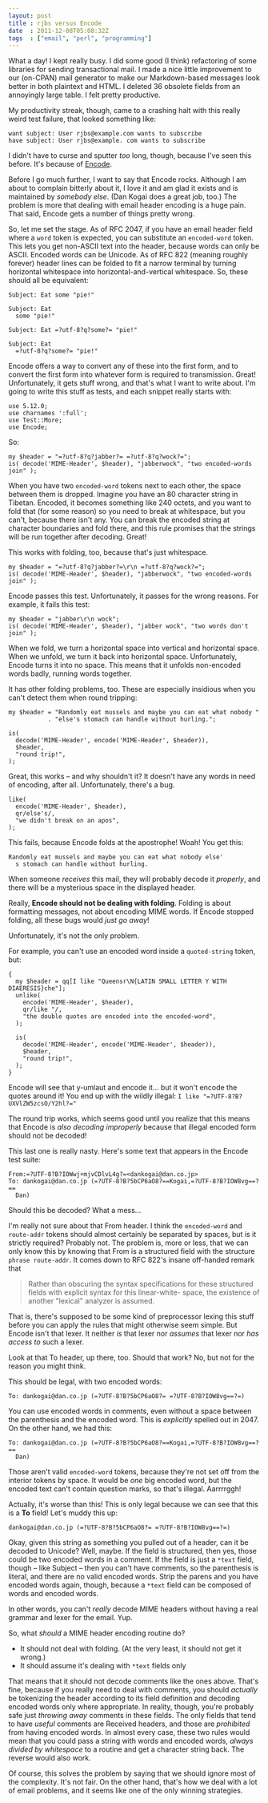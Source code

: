 ```yaml
---
layout: post
title : rjbs versus Encode
date  : 2011-12-08T05:08:32Z
tags  : ["email", "perl", "programming"]
---
```

What a day!  I kept really busy.  I did some good (I think) refactoring of some
libraries for sending transactional mail.  I made a nice little improvement to
our (on-CPAN) mail generator to make our Markdown-based messages look better in
both plaintext and HTML.  I deleted 36 obsolete fields from an annoyingly
large table.  I felt pretty productive.

My productivity streak, though, came to a crashing halt with this really weird
test failure, that looked something like:

    want subject: User rjbs@example.com wants to subscribe
    have subject: User rjbs@example. com wants to subscribe

I didn't have to curse and sputter *too* long, though, because I've seen this
before.  It's because of [Encode](http://metacpan.org/module/Encode).

Before I go much further, I want to say that Encode rocks.  Although I am about
to complain bitterly about it, I love it and am glad it exists and is
maintained by *somebody else*.  (Dan Kogai does a great job, too.)  The problem
is more that dealing with email header encoding is a huge pain.  That said,
Encode gets a number of things pretty wrong.

So, let me set the stage.  As of RFC 2047, if you have an email header field
where a `word` token is expected, you can substitute an `encoded-word` token.
This lets you get non-ASCII text into the header, because words can only be
ASCII.  Encoded words can be Unicode.  As of RFC 822 (meaning roughly forever)
header lines can be folded to fit a narrow terminal by turning
horizontal whitespace into horizontal-and-vertical whitespace.  So, these
should all be equivalent:

    Subject: Eat some "pie!"

    Subject: Eat
      some "pie!"

    Subject: Eat =?utf-8?q?some?= "pie!"

    Subject: Eat
      =?utf-8?q?some?= "pie!"

Encode offers a way to convert any of these into the first form, and to convert
the first form into whatever form is required to transmission.  Great!
Unfortunately, it gets stuff wrong, and that's what I want to write about.
I'm going to write this stuff as tests, and each snippet really starts with:

    use 5.12.0;
    use charnames ':full';
    use Test::More;
    use Encode;

So:

    my $header = "=?utf-8?q?jabber?= =?utf-8?q?wock?=";
    is( decode('MIME-Header', $header), "jabberwock", "two encoded-words join" );

When you have two `encoded-word` tokens next to each other, the space between
them is dropped.  Imagine you have an 80 character string in Tibetan.  Encoded,
it becomes something like 240 octets, and you want to fold that (for some
reason) so you need to break at whitespace, but you can't, because there isn't
any.  You can break the encoded string at character boundaries and fold there,
and this rule promises that the strings will be run together after decoding.
Great!

This works with folding, too, because that's just whitespace.

    my $header = "=?utf-8?q?jabber?=\r\n =?utf-8?q?wock?=";
    is( decode('MIME-Header', $header), "jabberwock", "two encoded-words join" );

Encode passes this test.  Unfortunately, it passes for the wrong reasons.  For
example, it fails this test:

    my $header = "jabber\r\n wock";
    is( decode('MIME-Header', $header), "jabber wock", "two words don't join" );

When we fold, we turn a horizontal space into vertical and horizontal space.
When we unfold, we turn it back into horizontal space.  Unfortunately, Encode
turns it into no space.  This means that it unfolds non-encoded words badly,
running words together.

It has other folding problems, too.  These are especially insidious when you
can't detect them when round tripping:

    my $header = "Randomly eat mussels and maybe you can eat what nobody "
               . "else's stomach can handle without hurling.";

    is(
      decode('MIME-Header', encode('MIME-Header', $header)),
      $header,
      "round trip!",
    );

Great, this works – and why shouldn't it?  It doesn't have any words in need of
encoding, after all.  Unfortunately, there's a bug.

    like(
      encode('MIME-Header', $header),
      qr/else's/,
      "we didn't break on an apos",
    );

This fails, because Encode folds at the apostrophe!  Woah!  You get this:

    Randomly eat mussels and maybe you can eat what nobody else'
      s stomach can handle without hurling.

When someone *receives* this mail, they will probably decode it *properly*, and
there will be a mysterious space in the displayed header.

Really, **Encode should not be dealing with folding**.  Folding is about
formatting messages, not about encoding MIME words.  If Encode stopped folding,
all these bugs would *just go away*!

Unfortunately, it's not the only problem.

For example, you can't use an encoded word inside a `quoted-string` token, but:

    {
      my $header = qq[I like "Queensr\N{LATIN SMALL LETTER Y WITH DIAERESIS}che"];
      unlike(
        encode('MIME-Header', $header),
        qr/like "/,
        "the double quotes are encoded into the encoded-word",
      );

      is(
        decode('MIME-Header', encode('MIME-Header', $header)),
        $header,
        "round trip!",
      );
    }

Encode will see that y-umlaut and encode it… but it won't encode the quotes
around it!  You end up with the wildly illegal: `I like
"=?UTF-8?B?UXVlZW5zcsO/Y2hl?="`

The round trip works, which seems good until you realize that this means that
Encode is *also decoding improperly* because that illegal encoded form should
not be decoded!

This last one is really nasty.  Here's some text that appears in the Encode
test suite:

    From:=?UTF-8?B?IOWwj+mjvCDlvL4g?=<dankogai@dan.co.jp>
    To: dankogai@dan.co.jp (=?UTF-8?B?5bCP6aO8?==Kogai,=?UTF-8?B?IOW8vg==?==
      Dan)

Should this be decoded?  What a mess…

I'm really not sure about that From header.  I think the `encoded-word` and
`route-addr` tokens should almost certainly be separated by spaces, but is it
strictly required?  Probably not.  The problem is, more or less, that we can
only know this by knowing that From is a structured field with the structure
`phrase route-addr`.  It comes down to RFC 822's insane off-handed remark that

> Rather than obscuring the syntax specifications for these
> structured fields with explicit syntax for this linear-white-
> space, the existence of another "lexical" analyzer is assumed.

That is, there's supposed to be some kind of preprocessor lexing this stuff
before you can apply the rules that might otherwise seem simple.  But Encode
isn't that lexer.  It neither *is* that lexer nor *assumes* that lexer nor *has
access to* such a lexer.

Look at that To header, up there, too.  Should that work?  No, but not for the
reason you might think.

This should be legal, with two encoded words:

    To: dankogai@dan.co.jp (=?UTF-8?B?5bCP6aO8?= =?UTF-8?B?IOW8vg==?=)

You can use encoded words in comments, even without a space between the
parenthesis and the encoded word.  This is *explicitly* spelled out in 2047.
On the other hand, we had this:

    To: dankogai@dan.co.jp (=?UTF-8?B?5bCP6aO8?==Kogai,=?UTF-8?B?IOW8vg==?==
      Dan)

Those aren't valid `encoded-word` tokens, because they're not set off from the
interior tokens by space.  It would be *one* big encoded word, but the encoded
text can't contain question marks, so that's illegal.  Aarrrrggh!

Actually, it's worse than this!  This is only legal because we can see that
this is a **To** field!  Let's muddy this up:

    dankogai@dan.co.jp (=?UTF-8?B?5bCP6aO8?= =?UTF-8?B?IOW8vg==?=)

Okay, given this string as something you pulled out of a header, can it be
decoded to Unicode?  Well, maybe.  If the field is structured, then yes, those
could be two encoded words in a comment.  If the field is just a `*text` field,
though – like Subject – then you can't have comments, so the parenthesis is
literal, and there are no valid encoded words.  Strip the parens and you have
encoded words again, though, because a `*text` field can be composed of words
and encoded words.

In other words, you can't *really* decode MIME headers without having a real
grammar and lexer for the email.  Yup.

So, what *should* a MIME header encoding routine do?

* It should not deal with folding.  (At the very least, it should not get it wrong.)
* It should assume it's dealing with `*text` fields only

That means that it should not decode comments like the ones above.  That's
fine, because if you really need to deal with comments, you should *actually*
be tokenizing the header according to its field definition and decoding encoded
words only where appropriate.  In reality, though, you're probably safe just
*throwing away* comments in these fields.  The only fields that tend to have
*useful* comments are Received headers, and those are *prohibited* from having
encoded words.  In almost every case, these two rules would mean that you could
pass a string with words and encoded words, *always divided by whitespace* to a
routine and get a character string back.  The reverse would also work.

Of course, this solves the problem by saying that we should ignore most of the
complexity.  It's not fair.  On the other hand, that's how we deal with a lot
of email problems, and it seems like one of the only winning strategies.

